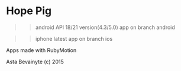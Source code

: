 Hope Pig
===========================

>> android API 18/21 version(4.3/5.0) app on branch android

>> iphone latest app on branch ios

Apps made with RubyMotion

Asta Bevainyte (c)
2015
